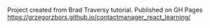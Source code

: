Project created from Brad Traversy tutorial.
Published on GH Pages https://grzegorzbors.github.io/contactmanager_react_learning/
